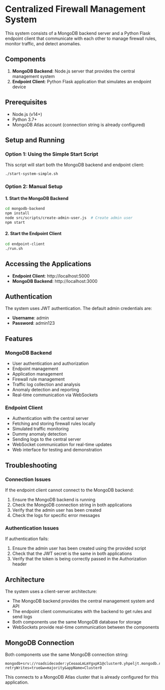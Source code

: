 # Centralized Firewall Management System

This system consists of a MongoDB backend server and a Python Flask endpoint client that communicate with each other to manage firewall rules, monitor traffic, and detect anomalies.

## Components

1. **MongoDB Backend**: Node.js server that provides the central management system
2. **Endpoint Client**: Python Flask application that simulates an endpoint device

## Prerequisites

- Node.js (v14+)
- Python 3.7+
- MongoDB Atlas account (connection string is already configured)

## Setup and Running

### Option 1: Using the Simple Start Script

This script will start both the MongoDB backend and endpoint client:

```bash
./start-system-simple.sh
```

### Option 2: Manual Setup

#### 1. Start the MongoDB Backend

```bash
cd mongodb-backend
npm install
node src/scripts/create-admin-user.js  # Create admin user
npm start
```

#### 2. Start the Endpoint Client

```bash
cd endpoint-client
./run.sh
```

## Accessing the Applications

- **Endpoint Client**: http://localhost:5000
- **MongoDB Backend**: http://localhost:3000

## Authentication

The system uses JWT authentication. The default admin credentials are:

- **Username**: admin
- **Password**: admin123

## Features

### MongoDB Backend

- User authentication and authorization
- Endpoint management
- Application management
- Firewall rule management
- Traffic log collection and analysis
- Anomaly detection and reporting
- Real-time communication via WebSockets

### Endpoint Client

- Authentication with the central server
- Fetching and storing firewall rules locally
- Simulated traffic monitoring
- Dummy anomaly detection
- Sending logs to the central server
- WebSocket communication for real-time updates
- Web interface for testing and demonstration

## Troubleshooting

### Connection Issues

If the endpoint client cannot connect to the MongoDB backend:

1. Ensure the MongoDB backend is running
2. Check the MongoDB connection string in both applications
3. Verify that the admin user has been created
4. Check the logs for specific error messages

### Authentication Issues

If authentication fails:

1. Ensure the admin user has been created using the provided script
2. Check that the JWT secret is the same in both applications
3. Verify that the token is being correctly passed in the Authorization header

## Architecture

The system uses a client-server architecture:

- The MongoDB backend provides the central management system and API
- The endpoint client communicates with the backend to get rules and send logs
- Both components use the same MongoDB database for storage
- WebSockets provide real-time communication between the components

## MongoDB Connection

Both components use the same MongoDB connection string:
```
mongodb+srv://roadsidecoder:yCeoaaLmLmYgxpK1@cluster0.yhpeljt.mongodb.net/?retryWrites=true&w=majority&appName=Cluster0
```

This connects to a MongoDB Atlas cluster that is already configured for this application.
